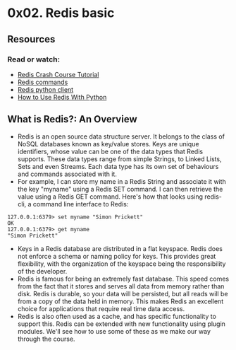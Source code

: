 # 0x02. Redis basic
## Resources
### Read or watch:
- [Redis Crash Course Tutorial](https://www.youtube.com/watch?v=Hbt56gFj998)
- [Redis commands](https://redis.io/docs/latest/commands/)
- [Redis python client](https://redis-py.readthedocs.io/en/stable/)
- [How to Use Redis With Python](https://realpython.com/python-redis/)

## What is Redis?: An Overview
- Redis is an open source data structure server. It belongs to the class of NoSQL databases known as key/value stores. Keys are unique identifiers, whose value can be one of the data types that Redis supports. These data types range from simple Strings, to Linked Lists, Sets and even Streams. Each data type has its own set of behaviours and commands associated with it.
- For example, I can store my name in a Redis String and associate it with the key "myname" using a Redis SET command. I can then retrieve the value using a Redis GET command. Here's how that looks using redis-cli, a command line interface to Redis:
```
127.0.0.1:6379> set myname "Simon Prickett"
OK
127.0.0.1:6379> get myname
"Simon Prickett"
```
- Keys in a Redis database are distributed in a flat keyspace. Redis does not enforce a schema or naming policy for keys. This provides great flexibility, with the organization of the keyspace being the responsibility of the developer.
- Redis is famous for being an extremely fast database. This speed comes from the fact that it stores and serves all data from memory rather than disk. Redis is durable, so your data will be persisted, but all reads will be from a copy of the data held in memory. This makes Redis an excellent choice for applications that require real time data access.
- Redis is also often used as a cache, and has specific functionality to support this. Redis can be extended with new functionality using plugin modules. We'll see how to use some of these as we make our way through the course.